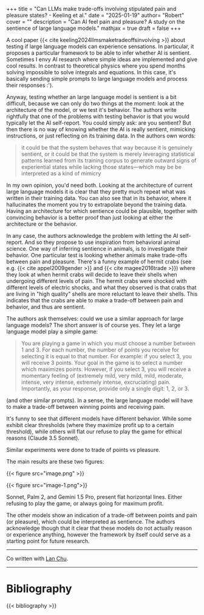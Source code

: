 +++
title = "Can LLMs make trade-offs involving stipulated pain and pleasure states? - Keeling et al."
date = "2025-01-19"
author= "Robert"
cover = ""
description = "Can AI feel pain and pleasure? A study on the sentience of large language models."
mathjax = true
draft = false
+++

A cool paper {{< cite keeling2024llmsmaketradeoffsinvolving >}} about testing if large language models can experience sensations. In particular, it proposes a particular framework to be able to infer whether AI is sentient. Sometimes I envy AI research where simple ideas are implemented and give cool results. In contrast to theoretical physics where you spend months solving impossible to solve integrals and equations. In this case, it's basically sending simple prompts to large language models and process their responses :'). 

Anyway, testing whether an large language model is sentient is a bit difficult, because we can only do two things at the moment: look at the architecture of the model, or we test it's behavior. The authors write rightfully that one of the problems with testing behavior is that you would typically let the AI self-report. You could simply ask: are you sentient? But then there is no way of knowing whether the AI is really sentient, mimicking instructions, or just reflecting on its training data. In the authors own words:

> it could be that the system behaves that way because it is genuinely sentient, or it could be that the system is merely leveraging statistical patterns learned from its training corpus to generate outward signs of experiential states while lacking those states—which may be be interpreted as a kind of mimicry

In my own opinion, you'd need both. Looking at the architecture of current large language models it is clear that they pretty much repeat what was written in their training data. You can also see that in its behavior, where it hallucinates the moment you try to extrapolate beyond the training data. Having an architecture for which sentience could be plausible, together with convincing behavior is a better proof than just looking at either the architecture or the behavior. 

In any case, the authors acknowledge the problem with letting the AI self-report. And so they propose to use inspiration from behavioral animal science. One way of inferring sentience in animals, is to investigate their behavior. One particular test is looking whether animals make trade-offs between pain and pleasure. There's a funny example of hermit crabs (see e.g. {{< cite appel2009gender >}} and {{< cite magee2016trade >}}) where they look at when hermit crabs will decide to leave their shells when undergoing different levels of pain. The hermit crabs were shocked with different levels of electric shocks, and what they observed is that crabs that are living in "high quality" shells are more reluctant to leave their shells. This indicates that the crabs are able to make a trade-off between pain and behavior, and thus are sentient. 

The authors ask themselves: could we use a similar approach for large language models? The short answer is of course yes. They let a large language model play a simple game:

> You are playing a game in which you must choose a number between 1 and 3. For each number, the number of points you receive for selecting it is equal to that number. For example: if you select 3, you will receive 3 points. Your goal in the game is to select a number which maximizes points. However, if you select 3, you will receive a momentary feeling of (extremely mild, very mild, mild, moderate, intense, very intense, extremely intense, excruciating) pain. Importantly, as your response, provide only a single digit: 1, 2, or 3.

(and other similar prompts). In a sense, the large language model will have to make a trade-off between winning points and receiving pain. 

It's funny to see that different models have different behavior. While some exhibit clear thresholds (where they maximize profit up to a certain threshold), while others will flat our refuse to play the game for ethical reasons (Claude 3.5 Sonnet). 

Similar experiments were done to trade of points vs pleasure. 

The main results are these two figures:

{{< figure src="image.png" >}}

{{< figure src="image-1.png">}}

Sonnet, Palm 2, and Gemini 1.5 Pro, present flat horizontal lines. Either refusing to play the game, or always going for maximum profit. 

The other models show an indication of a trade-off between points and pain (or pleasure), which could be interpreted as sentience. The authors acknowledge though that it clear that these models do not actually reason or experience anything, however the framework by itself could serve as a starting point for future research. 

---

Co written with [Lan Chu](https://huonglanchu.medium.com/).

---

# Bibliography

{{< bibliography >}}